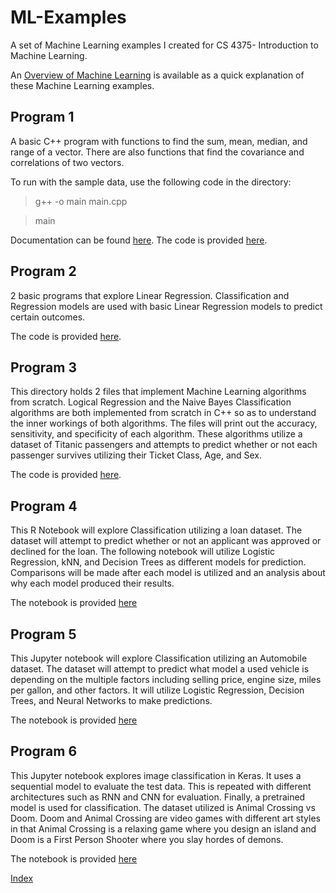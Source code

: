 # ML-Examples
A set of Machine Learning examples I created for CS 4375- Introduction to Machine Learning.

An [Overview of Machine Learning](Overview_of_ML.pdf) is available as a quick explanation of these Machine Learning examples.

## Program 1
A basic C++ program with functions to find the sum, mean, median, and range of a vector. There are also functions that find the covariance and correlations of two vectors.

To run with the sample data, use the following code in the directory:
> g++ -o main main.cpp

> main

Documentation can be found [here](/Program%201/Program%201%20Overview.pdf).
The code is provided [here](/Program%201/).

## Program 2
2 basic programs that explore Linear Regression. Classification and Regression models are used with basic Linear Regression models to predict certain outcomes.

The code is provided [here](/Program%202/).

## Program 3
This directory holds 2 files that implement Machine Learning algorithms from scratch. Logical Regression and the Naive Bayes Classification algorithms are both implemented from scratch in C++ so as to understand the inner workings of both algorithms. The files will print out the accuracy, sensitivity, and specificity of each algorithm. These algorithms utilize a dataset of Titanic passengers and attempts to predict whether or not each passenger survives utilizing their Ticket Class, Age, and Sex.

The code is provided [here](/Program%203/).


## Program 4
This R Notebook will explore Classification utilizing a loan dataset. The dataset will attempt to predict whether or not an applicant was approved or declined for the loan. The following notebook will utilize Logistic Regression, kNN, and Decision Trees as different models for prediction. Comparisons will be made after each model is utilized and an analysis about why each model produced their results. 

The notebook is provided [here](/Program%204/program4.rmd)


## Program 5
This Jupyter notebook will explore Classification utilizing an Automobile dataset. The dataset will attempt to predict what model a used vehicle is depending on the multiple factors including selling price, engine size, miles per gallon, and other factors. It will utilize Logistic Regression, Decision Trees, and Neural Networks to make predictions.

The notebook is provided [here](/Program%205/sklearn.ipynb)


## Program 6
This Jupyter notebook explores image classification in Keras. It uses a sequential model to evaluate the test data. This is repeated with different architectures such as RNN and CNN for evaluation. Finally, a pretrained model is used for classification. The dataset utilized is Animal Crossing vs Doom. Doom and Animal Crossing are video games with different art styles in that Animal Crossing is a relaxing game where you design an island and Doom is a First Person Shooter where you slay hordes of demons. 

The notebook is provided [here](/Program%206/main.ipynb)


[Index](index.md)
